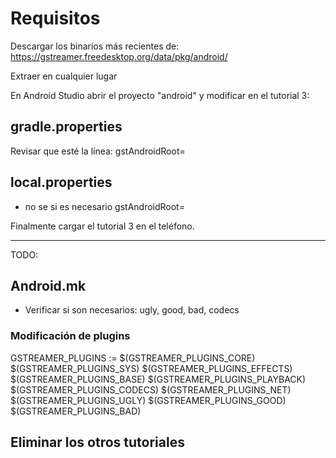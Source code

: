 

# Requisitos
Descargar los binarios más recientes de:
https://gstreamer.freedesktop.org/data/pkg/android/

Extraer en cualquier lugar

En Android Studio abrir el proyecto "android" y modificar en el tutorial 3:

## gradle.properties
Revisar que esté la línea:
gstAndroidRoot=<Direccion de los bianrios extraidos>


## local.properties
* no se si es necesario
gstAndroidRoot=<Direccion de los bianrios extraidos>

Finalmente cargar el tutorial 3 en el teléfono.
_________________

TODO: 

## Android.mk 
* Verificar si son necesarios: ugly, good, bad, codecs

### Modificación de plugins
GSTREAMER_PLUGINS         := $(GSTREAMER_PLUGINS_CORE) $(GSTREAMER_PLUGINS_SYS) $(GSTREAMER_PLUGINS_EFFECTS) $(GSTREAMER_PLUGINS_BASE) $(GSTREAMER_PLUGINS_PLAYBACK) $(GSTREAMER_PLUGINS_CODECS) $(GSTREAMER_PLUGINS_NET) $(GSTREAMER_PLUGINS_UGLY) $(GSTREAMER_PLUGINS_GOOD) $(GSTREAMER_PLUGINS_BAD)

## Eliminar los otros tutoriales
